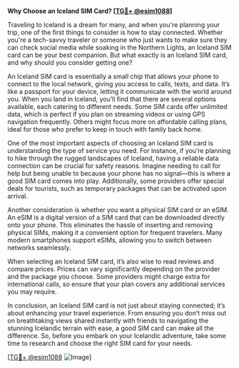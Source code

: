 **Why Choose an Iceland SIM Card? [[TG💪+ @esim1088](https://t.me/s/esim1088)]**

Traveling to Iceland is a dream for many, and when you're planning your trip, one of the first things to consider is how to stay connected. Whether you're a tech-savvy traveler or someone who just wants to make sure they can check social media while soaking in the Northern Lights, an Iceland SIM card can be your best companion. But what exactly is an Iceland SIM card, and why should you consider getting one?

An Iceland SIM card is essentially a small chip that allows your phone to connect to the local network, giving you access to calls, texts, and data. It’s like a passport for your device, letting it communicate with the world around you. When you land in Iceland, you’ll find that there are several options available, each catering to different needs. Some SIM cards offer unlimited data, which is perfect if you plan on streaming videos or using GPS navigation frequently. Others might focus more on affordable calling plans, ideal for those who prefer to keep in touch with family back home.

One of the most important aspects of choosing an Iceland SIM card is understanding the type of service you need. For instance, if you’re planning to hike through the rugged landscapes of Iceland, having a reliable data connection can be crucial for safety reasons. Imagine needing to call for help but being unable to because your phone has no signal—this is where a good SIM card comes into play. Additionally, some providers offer special deals for tourists, such as temporary packages that can be activated upon arrival.

Another consideration is whether you want a physical SIM card or an eSIM. An eSIM is a digital version of a SIM card that can be downloaded directly onto your phone. This eliminates the hassle of inserting and removing physical SIMs, making it a convenient option for frequent travelers. Many modern smartphones support eSIMs, allowing you to switch between networks seamlessly.

When selecting an Iceland SIM card, it’s also wise to read reviews and compare prices. Prices can vary significantly depending on the provider and the package you choose. Some providers might charge extra for international calls, so ensure that your plan covers any additional services you may require.

In conclusion, an Iceland SIM card is not just about staying connected; it’s about enhancing your travel experience. From ensuring you don’t miss out on breathtaking views shared instantly with friends to navigating the stunning Icelandic terrain with ease, a good SIM card can make all the difference. So, before you embark on your Icelandic adventure, take some time to research and choose the right SIM card for your needs.

[[TG💪+ @esim1088](https://t.me/s/esim1088) ![Image](https://i.postimg.cc/Y0z9fWf4/image.png)]